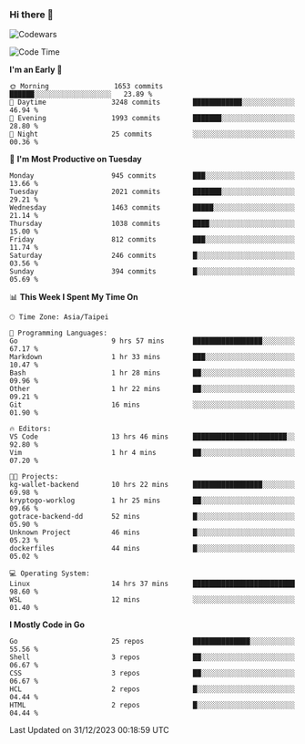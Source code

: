 ### Hi there 👋

![Codewars](https://www.codewars.com/users/omegaatt36/badges/small)

<!--START_SECTION:waka-->
![Code Time](http://img.shields.io/badge/Code%20Time-2%2C038%20hrs%202%20mins-blue)

**I'm an Early 🐤** 

```text
🌞 Morning                1653 commits        ██████░░░░░░░░░░░░░░░░░░░   23.89 % 
🌆 Daytime                3248 commits        ████████████░░░░░░░░░░░░░   46.94 % 
🌃 Evening                1993 commits        ███████░░░░░░░░░░░░░░░░░░   28.80 % 
🌙 Night                  25 commits          ░░░░░░░░░░░░░░░░░░░░░░░░░   00.36 % 
```
📅 **I'm Most Productive on Tuesday** 

```text
Monday                   945 commits         ███░░░░░░░░░░░░░░░░░░░░░░   13.66 % 
Tuesday                  2021 commits        ███████░░░░░░░░░░░░░░░░░░   29.21 % 
Wednesday                1463 commits        █████░░░░░░░░░░░░░░░░░░░░   21.14 % 
Thursday                 1038 commits        ████░░░░░░░░░░░░░░░░░░░░░   15.00 % 
Friday                   812 commits         ███░░░░░░░░░░░░░░░░░░░░░░   11.74 % 
Saturday                 246 commits         █░░░░░░░░░░░░░░░░░░░░░░░░   03.56 % 
Sunday                   394 commits         █░░░░░░░░░░░░░░░░░░░░░░░░   05.69 % 
```


📊 **This Week I Spent My Time On** 

```text
🕑︎ Time Zone: Asia/Taipei

💬 Programming Languages: 
Go                       9 hrs 57 mins       █████████████████░░░░░░░░   67.17 % 
Markdown                 1 hr 33 mins        ███░░░░░░░░░░░░░░░░░░░░░░   10.47 % 
Bash                     1 hr 28 mins        ██░░░░░░░░░░░░░░░░░░░░░░░   09.96 % 
Other                    1 hr 22 mins        ██░░░░░░░░░░░░░░░░░░░░░░░   09.21 % 
Git                      16 mins             ░░░░░░░░░░░░░░░░░░░░░░░░░   01.90 % 

🔥 Editors: 
VS Code                  13 hrs 46 mins      ███████████████████████░░   92.80 % 
Vim                      1 hr 4 mins         ██░░░░░░░░░░░░░░░░░░░░░░░   07.20 % 

🐱‍💻 Projects: 
kg-wallet-backend        10 hrs 22 mins      █████████████████░░░░░░░░   69.98 % 
kryptogo-worklog         1 hr 25 mins        ██░░░░░░░░░░░░░░░░░░░░░░░   09.66 % 
gotrace-backend-dd       52 mins             █░░░░░░░░░░░░░░░░░░░░░░░░   05.90 % 
Unknown Project          46 mins             █░░░░░░░░░░░░░░░░░░░░░░░░   05.23 % 
dockerfiles              44 mins             █░░░░░░░░░░░░░░░░░░░░░░░░   05.02 % 

💻 Operating System: 
Linux                    14 hrs 37 mins      █████████████████████████   98.60 % 
WSL                      12 mins             ░░░░░░░░░░░░░░░░░░░░░░░░░   01.40 % 
```

**I Mostly Code in Go** 

```text
Go                       25 repos            ██████████████░░░░░░░░░░░   55.56 % 
Shell                    3 repos             ██░░░░░░░░░░░░░░░░░░░░░░░   06.67 % 
CSS                      3 repos             ██░░░░░░░░░░░░░░░░░░░░░░░   06.67 % 
HCL                      2 repos             █░░░░░░░░░░░░░░░░░░░░░░░░   04.44 % 
HTML                     2 repos             █░░░░░░░░░░░░░░░░░░░░░░░░   04.44 % 
```




 Last Updated on 31/12/2023 00:18:59 UTC
<!--END_SECTION:waka-->

<!--
**omegaatt36/omegaatt36** is a ✨ _special_ ✨ repository because its `README.md` (this file) appears on your GitHub profile.

Here are some ideas to get you started:

- 🔭 I’m currently working on ...
- 🌱 I’m currently learning ...
- 👯 I’m looking to collaborate on ...
- 🤔 I’m looking for help with ...
- 💬 Ask me about ...
- 📫 How to reach me: ...
- 😄 Pronouns: ...
- ⚡ Fun fact: ...
-->
